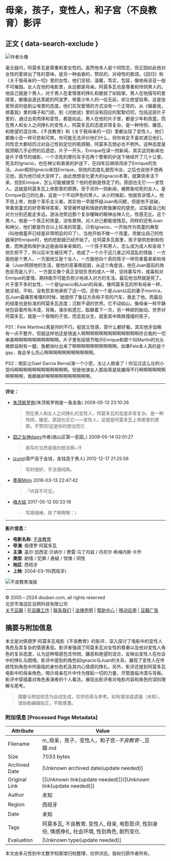 # 母亲，孩子，变性人，和子宫（不良教育）影评

## 正文 { data-search-exclude }


![作者头像](https://img9.doubanio.com/icon/u1742954-116.jpg)

毫无疑问，阿莫多瓦是尊重和爱女性的。虽然他本人是个同性恋，但正因如此他对女性的爱排出了性的意味，是另一种由衷的，赞叹的，对母性的歌颂。《回归》和《关于我母亲的一切》里的女性，他们坚韧，温暖，笃实，包容，像地母该亚一般不可摧毁。女人在他的电影里，永远都是母亲。阿莫多瓦也是尊重和怜悯男人的。他自己就是个男人，对于男人在爱情里的挣扎和脆弱了如指掌。男人在他描写的爱情里，都像追逐达芙妮的阿波罗，带着少年人的一往无前，却又绝望自卑。这是张爱玲说的低到尘埃里的态度。他们实现爱情的方式没有一个正常的，从《捆着我，绑着我》里的绳子和门锁，到《对她说》里的没有回应的絮絮叨叨，包括这部片子里的，通过出卖肉体和变性，都是如此。男人在他的片子里，都是少年和孩童。而在男人和女人之间挣扎的变性人，阿莫多瓦的态度非常复杂。是一种怜悯，嫌恶，和绝望的混合体。《不良教育》和《关于我母亲的一切》里都出现了变性人，他们都像小丑一样可悲和可笑。你可能无法评价他们什么，但你肯定不喜欢遇见他们。同性恋大都经历过对自己性别定位的瓶颈期，阿莫多瓦想必也不例外。这种态度是瓶颈期几乎必然的后遗症。片子一开头，Enrique在读一则新闻，其实这则新闻也是片子情节的缩影，一个冻死的摩托车手在两个警察的护送下继续开了几十公里。死去的Ignacio，也在神父和弟弟的护送下，在四年后继续闯进了Enrique的生活。Juan假扮Ignacio来找Enrique，但他的态度礼貌而冷淡，之后也说他不想再见他，因为他已经大变样了。由此想想变化更大的Ignacio本尊，就算侥幸活下来，找到Enrique，怎么可能被接受？他的悲剧是铁定了的。原因也无它——变性人，这就是阿莫多瓦上帝那里的原罪。至于另外一则新闻，被鳄鱼咬死的女人，是Enrique自己的化身。这是一个不动声色的男人。从小时候起，他就告诉情人，他不信上帝，他是个享乐主义者。其实他一早就怀疑Juan有问题，但是他不说破，带着孩童式的好奇等待答案，享受被怀疑和情欲的鳄鱼撕咬的感觉，试探着自己和对方分别还能走多远。游泳池旁边那个复杂暧昧的眼神出神入化，性感无比。这个男人，他是一个真正的孩童，没有畏惧，对人对己都能很残忍。同样的还有Juan和神父，他们都是符合以上标准的孩童。只有Ignacio，一开始作为孩童的典型（叫他唱童声已经是非常明显的ID了），当他开始不做一个孩童，贡献出自己的性器保护Enrique时，他的悲剧就已经开始了。在阿莫多瓦那里，孩子提供悲剧和伤害，而殉道和保护永远是由母亲来做的，一个孩子和男人，怎么成为成人和圣母？他负担不了，所以后半生被压垮了。他成了一个介于这几者之间混乱的怪胎：一方面他是个男人，一方面他又是个女人，一方面他向个真的孩子一样伤害着弟弟和母亲（Juan照顾他的生活，替他的恶事擦屁股，从这个角度说，他在Juan面前的角色反而是儿子），一方面又像个真正坚韧负责的成人一样，坚持着写作，戒毒和对Enrique的爱情，期待能尽可能负担少地进入对方的生活。最后他当然就是死了。片子里不多的女性，一个是Ignacio和Juan的母亲。像阿莫多瓦的所有母亲一样，她坚韧，平和，没有怨言地承担了这一切。还有一个是Juan以后的妻子monica，在Juan最痛苦难堪的时候，她提供了象征方舟和子宫的汽车，救走了他。而最后的结尾也是标准的阿莫多瓦态度：沉默不语的世界。它不动如山，像母亲一样平静地包容着所有冷漠，背叛，谋杀和遗忘，酝酿着下一次，另一种欲的胎动。世界对阿莫多瓦，就是一个昏暗的子宫。而芸芸众生，就是其中跌跌撞撞的孩子。

PS1：Fele Martinez真是帅的不行。挺拔又性感，穿什么都好看。其实他牙齿略有一点不整齐，但就这样他还是很迷人啊啊啊啊啊啊啊啊啊啊啊啊啊符合我的一切审美啊啊啊啊啊啊啊啊啊啊。片子里有段情节暗示Enrique和那个叫Martin的光头微胖监制有一腿，我都快吐出来了啊啊啊啊啊啊啊啊啊啊。如果Fele本人真的是个gay，我会多么伤心啊啊啊啊啊啊啊啊啊啊啊。

PS2：相反让Gael Garcia Bernal演一个小受，太让人掀桌了！你见过这么壮的小受吗啊啊啊啊啊啊啊啊啊啊啊啊。但是他演女人那段真是妩媚得不行啊啊啊啊啊啊啊啊啊啊，我都嫉妒啊啊啊啊啊啊啊啊啊啊。

---

**评论：**

- [朱顶紫罗袍](https://www.douban.com/people/3151774 "朱顶紫罗袍")(朱顶紫罗袍是一条金鱼) 2009-05-13 23:10:26
  > 而在男人和女人之间挣扎的变性人，阿莫多瓦的态度非常复杂。是一种怜悯，嫌恶。原因也无它——变性人，这就是阿莫多瓦上帝那里的原罪。不赞同!这是你的想法而已

- [囧之女神daisy](https://www.douban.com/people/1742954 "囧之女神daisy")作者(南山区第一恶囡。) 2009-05-14 02:01:27
  > 我写的当然是我的想法啊~汗

- [izumi](https://www.douban.com/people/37740931/ "izumi")(尊严高于金钱，金钱高于男人) 2012-12-17 21:25:56
  > 写的很好，手法很纯熟。

- [墨离Moly](https://www.douban.com/people/81483180/ "墨离Moly") 2016-03-13 22:47:42
  > 「内容不可见」

- [梅大姑](https://www.douban.com/people/60129826/ "梅大姑") 2017-05-12 00:33:19
  > 写得很棒，除了啊啊啊：）

---

**影片信息：**

- **电影名称**: [不良教育](https://movie.douban.com/subject/1291878/)
- **导演**: 佩德罗·阿莫多瓦
- **主演**: 盖尔·加西亚·贝纳尔 / 费雷·马丁内兹 / 丹尼尔·希梅内斯·卡乔
- **类型**: 剧情 / 犯罪 / 悬疑 / 惊悚 / 同性
- **地区**: 西班牙
- **上映**: 2004-03-19(西班牙)

![不良教育海报](https://img9.doubanio.com/view/photo/s_ratio_poster/public/p1910921856.webp)

---

© 2005－2024 douban.com, all rights reserved  
北京市海淀区豆网科技有限公司  
[关于豆瓣](https://www.douban.com/about) | [在豆瓣工作](https://www.douban.com/jobs) | [联系我们](https://www.douban.com/about?topic=contactus) | [法律声明](https://www.douban.com/about/legal) | [帮助中心](https://help.douban.com/?app=movie) | [移动应用](https://www.douban.com/doubanapp/) | [豆瓣广告](https://www.douban.com/partner/)
<!-- tcd_original_link https://m.douban.com/movie/review/1466153/ -->


## 摘要与附加信息

<!-- tcd_abstract -->
本文是对佩德罗·阿莫多瓦电影《不良教育》的影评，深入探讨了电影中的变性人角色及其复杂的情感表现。影评者强调了阿莫多瓦对女性的尊重以及他对变性人角色的复杂态度，认为这种情感包含怜悯、嫌恶和绝望的混合，反映出变性人在社会中的挣扎与困境。影评中提到的角色如Ignacio与Juan的关系，展现了变性人在传统性别角色中所面临的身份危机及其内心情感的挣扎。另外，影评还提到阿莫多瓦电影中的母亲角色，暗示母亲在片中作为撑起一切的力量，尽管面临冷漠与背叛。影评中穿插着对角色表演者的个人看法，展现出影评者对电影内容和角色的深刻理解与思考。
<!-- tcd_abstract_end -->

> 摘要与附加信息为自动生成，仅供检索与参考。如有错误或遗漏（未知），请协助编辑指正，不胜感激。

### 附加信息 [Processed Page Metadata]

| Attribute       | Value                                  |
|-----------------|----------------------------------------|
| Filename        | m_母亲，孩子，变性人，和子宫-_不良教育_-_豆瓣.md                             |
| Size            | 7033 bytes                           |
| Archived Date   | [Unknown archived date(update needed)]                             |
| Original Link   | [[Unknown link(update needed)]]([Unknown link(update needed)])                       |
| Author          | 未知                               |
| Region          | 西班牙                               |
| Date            | 未知                                 |
| Tags            | 阿莫多瓦, 不良教育, 变性人, 母亲, 电影影评, 性别身份, 情感挣扎, 社会环境, 性别角色, 剧烈变化                                 |
| Evaluation            | [Unknown type(update needed)]                                 |
<!-- tcd_table_end -->

本文由多元性别中文数字档案馆归档整理，仅供浏览。版权归原作者所有。
